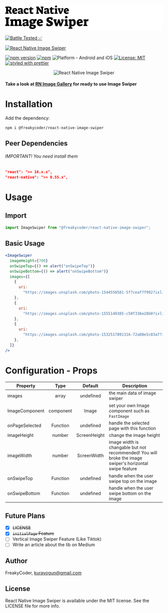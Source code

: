 <img alt="React Native Image Swiper" src="assets/logo.png" width="1050"/>

[![Battle Tested ✅](https://img.shields.io/badge/-Battle--Tested%20%E2%9C%85-03666e?style=for-the-badge)](https://github.com/WrathChaos/@freakycoder/react-native-image-swiper)

[![React Native Image Swiper](https://img.shields.io/badge/-React%20Native%20Library%20Boilerplate-lightgrey?style=for-the-badge)](https://github.com/WrathChaos/@freakycoder/react-native-image-swiper)

[![npm version](https://img.shields.io/npm/v/@freakycoder/react-native-image-swiper.svg?style=for-the-badge)](https://www.npmjs.com/package/@freakycoder/react-native-image-swiper)
[![npm](https://img.shields.io/npm/dt/@freakycoder/react-native-image-swiper.svg?style=for-the-badge)](https://www.npmjs.com/package/@freakycoder/react-native-image-swiper)
![Platform - Android and iOS](https://img.shields.io/badge/platform-Android%20%7C%20iOS-blue.svg?style=for-the-badge)
[![License: MIT](https://img.shields.io/badge/License-MIT-green.svg?style=for-the-badge)](https://opensource.org/licenses/MIT)
[![styled with prettier](https://img.shields.io/badge/styled_with-prettier-ff69b4.svg?style=for-the-badge)](https://github.com/prettier/prettier)

<p align="center">
  <img alt="React Native Image Swiper"
        src="assets/Screenshots/React-Native-Image-Swiper.gif" />
</p>

#### Take a look at [RN Image Gallery](https://github.com/Paraboly/react-native-image-gallery) for ready to use Image Swiper

# Installation

Add the dependency:

```bash
npm i @freakycoder/react-native-image-swiper
```

## Peer Dependencies

###### IMPORTANT! You need install them

```json
"react": ">= 16.x.x",
"react-native": ">= 0.55.x",
```

# Usage

## Import

```jsx
import ImageSwiper from "@freakycoder/react-native-image-swiper";
```

## Basic Usage

```jsx
<ImageSwiper
  imageHeight={700}
  onSwipeTop={() => alert("onSwipeTop")}
  onSwipeBottom={() => alert("onSwipeBottom")}
  images={[
    {
      uri:
        "https://images.unsplash.com/photo-1544550581-5f7ceaf7f992?ixlib=rb-1.2.1&ixid=eyJhcHBfaWQiOjEyMDd9&auto=format&fit=crop&w=958&q=80",
    },
    {
      uri:
        "https://images.unsplash.com/photo-1555149385-c50f336e28b0?ixlib=rb-1.2.1&ixid=eyJhcHBfaWQiOjEyMDd9&auto=format&fit=crop&w=675&q=80",
    },
    {
      uri:
        "https://images.unsplash.com/photo-1532517891316-72a08e5c03a7?ixlib=rb-1.2.1&ixid=eyJhcHBfaWQiOjEyMDd9&auto=format&fit=crop&w=701&q=80",
    },
  ]}
/>
```

# Configuration - Props

| Property       |   Type    |   Default    | Description                                                                                              |
| -------------- | :-------: | :----------: | -------------------------------------------------------------------------------------------------------- |
| images         |   array   |  undefined   | the main data of image swiper                                                                            |
| ImageComponent | component |    Image     | set your own Image component such as `FastImage`                                                         |
| onPageSelected | Function  |  undefined   | handle the selected page with this function                                                              |
| imageHeight    |  number   | ScreenHeight | change the image height                                                                                  |
| imageWidth     |  number   | ScreenWidth  | image width is changable but not recommended! You will broke the image swiper's horizontal swipe feature |
| onSwipeTop     | Function  |  undefined   | handle when the user swipe top on the image                                                              |
| onSwipeBottom  | Function  |  undefined   | handle when the user swipe bottom on the image                                                           |

## Future Plans

- [x] ~~LICENSE~~
- [x] ~~`initialPage` Feature~~
- [ ] Vertical Image Swiper Feature (Like Tiktok)
- [ ] Write an article about the lib on Medium

## Author

FreakyCoder, kurayogun@gmail.com

## License

React Native Image Swiper is available under the MIT license. See the LICENSE file for more info.

